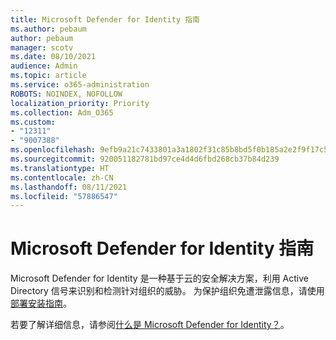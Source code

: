 ```yaml
---
title: Microsoft Defender for Identity 指南
ms.author: pebaum
author: pebaum
manager: scotv
ms.date: 08/10/2021
audience: Admin
ms.topic: article
ms.service: o365-administration
ROBOTS: NOINDEX, NOFOLLOW
localization_priority: Priority
ms.collection: Adm_O365
ms.custom:
- "12311"
- "9007388"
ms.openlocfilehash: 9efb9a21c7433801a3a1802f31c85b8bd5f0b185a2e2f9f17c5a49bb4cfed7a5
ms.sourcegitcommit: 920051182781bd97ce4d4d6fbd268cb37b84d239
ms.translationtype: HT
ms.contentlocale: zh-CN
ms.lasthandoff: 08/11/2021
ms.locfileid: "57886547"
---
```

# <a name="microsoft-defender-for-identity-guide"></a>Microsoft Defender for Identity 指南

Microsoft Defender for Identity 是一种基于云的安全解决方案，利用 Active Directory 信号来识别和检测针对组织的威胁。 为保护组织免遭泄露信息，请使用[部署安装指南](https://portal.office.com/adminportal/home?#/modernonboarding/microsoftdefenderforidentitysetupguide)。 

若要了解详细信息，请参阅[什么是 Microsoft Defender for Identity？](https://docs.microsoft.com/defender-for-identity/what-is)。  

